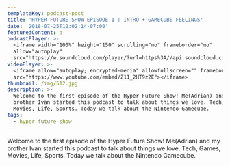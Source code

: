 ```yaml
---
templateKey: podcast-post
title: 'HYPER FUTURE SHOW EPISODE 1 : INTRO + GAMECUBE FEELINGS'
date: '2018-07-25T12:02:14-07:00'
featuredContent: a
podcastPlayer: >-
  <iframe width="100%" height="150" scrolling="no" frameborder="no"
  allow="autoplay"
  src="https://w.soundcloud.com/player/?url=https%3A//api.soundcloud.com/tracks/346203127&color=%23ff5500&auto_play=false&hide_related=false&show_comments=true&show_user=true&show_reposts=false&show_teaser=true&visual=true"></iframe>
videoPlayer: >-
  <iframe allow="autoplay; encrypted-media" allowfullscreen="" frameborder="0"
  src="https://www.youtube.com/embed/Z11_2HT9z2E"></iframe>
thumbnail: /img/512.jpg
description: >-
  Welcome to the first episode of the Hyper Future Show! Me(Adrian) and my
  brother Ivan started this podcast to talk about things we love. Tech, Games,
  Movies, Life, Sports. Today we talk about the Nintendo Gamecube.
tags:
  - hyper future show
---
```

<p>Welcome to the first episode of the Hyper Future Show! Me(Adrian) and my brother Ivan started this podcast to talk about things we love. Tech, Games, Movies, Life, Sports. Today we talk about the Nintendo Gamecube.</p>

